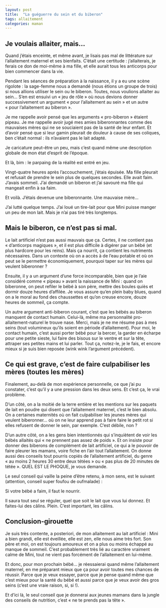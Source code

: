 ```yaml
---
layout: post
title:  "La guéguerre du sein et du biberon"
tags: allaitement
categories: maman
---
```


## Je voulais allaiter, mais…

Quand j’étais enceinte, et même avant, je lisais pas mal de littérature sur l’allaitement maternel et ses bienfaits. C’était une certitude : j’allaiterais, je ferais ce don de moi-même à ma fille, et elle aurait tous les anticorps pour bien commencer dans la vie.

Pendant les séances de préparation à la naissance, il y a eu une scène rigolote : la sage-femme nous a demandé (nous étions un groupe de trois) si nous allions utiliser le sein ou le biberon. Toutes, nous voulions allaiter au sein… S’en est ensuivi un « jeu de rôle » où nous devions donner successivement un argument « pour l’allaitement au sein » et un autre « pour l’allaitement au biberon ».

Je me rappelle avoir pensé que les arguments « pro-biberon » étaient pipeau. Je me rappelle avoir jugé mes amies biberonnantes comme des mauvaises mères qui ne se souciaient pas de la santé de leur enfant. Et d’avoir pensé que si leur gamin pleurait de douleur à cause de ses coliques, ben c’était normal : ils n’avaient pas le lait adapté.

Je caricature peut-être un peu, mais c’est quand même une description globale de mon état d’esprit de l’époque.

Et là, bim : le parpaing de la réalité est entré en jeu.

Vingt-quatre heures après l’accouchement, j’étais épuisée. Ma fille pleurait et refusait de prendre le sein plus de quelques secondes. Elle avait faim. J’avais sommeil. J’ai demandé un biberon et j’ai savouré ma fille qui mangeait enfin à sa faim.

Et voilà. J’étais devenue une biberonnante. Une mauvaise mère…

J’ai lutté quelque temps. J’ai loué un tire-lait pour que Mini puisse manger un peu de mon lait. Mais je n’ai pas tiré très longtemps.

## Mais le biberon, ce n’est pas si mal.

Le lait artificiel n’est pas aussi mauvais que ça. Certes, il ne contient pas « d’anticorps magiques », et il est plus difficile à digérer par un bébé (et plus hardcore pour les reins). Mais ça nourrit, ça contient les nutriments nécessaires. Dans un contexte où on a accès à de l’eau potable et où on peut se le permettre économiquement, pourquoi taper sur les mères qui veulent biberonner ?

Ensuite, il y a un argument d’une force incomparable, bien que je l’aie considéré comme « pipeau » avant la naissance de Mini : quand on biberonne, on peut refiler le bébé à son père, mettre des boules quiès et dormir douze heures d’affilée. Je vous assure qu’en plein baby blues, quand on a le moral au fond des chaussettes et qu’on creuse encore,  douze heures de sommeil, ça compte.

Un autre argument anti-biberon courant, c’est que les bébés au biberon manquent de contact humain. Celui-là, même ma personnalité pro-allaitement-naturel le trouve nase. Merci, mais je ne me résume pas à mes seins (tout volumineux qu’ils soient en période d’allaitement). Pour moi, le contact humain, c’est aussi porter bébé pour la bercer, la garder en écharpe pour une petite sieste, lui faire des bisous sur le ventre et sur la tête, attraper ses petites mains et lui parler. Tout ça, notez-le, je le fais, et encore mieux si je suis bien reposée (wink wink l’argument précédent).

## Ce qui est grave, c’est de faire culpabiliser les mères (toutes les mères)

Finalement, au-delà de mon expérience personnelle, ce que j’ai pu constater, c’est qu’il y a une pression dans les deux sens. Et c’est ça, le vrai problème.

D’un côté, on a la moitié de la terre entière et les mentions sur les paquets de lait en poudre qui disent que l’allaitement maternel, c’est le bien absolu. On a certaines maternités où on fait culpabiliser les jeunes mères qui veulent biberonner… où on ne leur apprend pas à faire faire le petit rot si elles refusent de donner le sein, par exemple. C’est débile, non ?

D’un autre côté, on a les gens bien intentionnés qui s’inquiètent de voir les bébés allaités qui « ne prennent pas assez de poids ». Et on insiste pour donner des biberons de complément de lait artificiel, ce qui a le pouvoir de faire pleurer les mamans, voire fiche en l’air tout l’allaitement. On donne aussi des conseils tout pourris copiés de l’allaitement artificiel, du genre « au moins 2 heures 30 entre deux tétées » ou « pas plus de 20 minutes de tétée ». QUEL EST LE PHOQUE, je vous demande.

Le seul conseil qui vaille la peine d’être retenu, à mon sens, est le suivant (attention, conseil super foufou de oufmalade) :

Si votre bébé a faim, il faut le nourrir.

Il saura tout seul se réguler, quel que soit le lait que vous lui donnez.
Et faites-lui des câlins. Plein. C’est important, les câlins.

## Conclusion-girouette

Je suis très contente, a posteriori, de mon allaitement au lait artificiel : Mini a bien grandi, elle est éveillée, elle est zen, elle nous aime très fort. Son père et moi, on est toujours amoureux et on a plus ou moins échappé au manque de sommeil. C’est probablement très lié au caractère vraiment calme de Mini, tout ne vient pas forcément de l’allaitement en lui-même.

Et donc, pour mon prochain bébé… je réessaierai quand même l’allaitement maternel, en me préparant mieux que ça pour avoir toutes mes chances de réussir. Parce que je veux essayer, parce que je pense quand même que c’est mieux pour la santé du bébé et aussi parce que je veux avoir des gros seins (c’est une vraie raison, si, si !).

Et d’ici là, le seul conseil que je donnerai aux jeunes mamans dans la jungle des conseils de nutrition, c’est « ne te prends pas la tête ».
